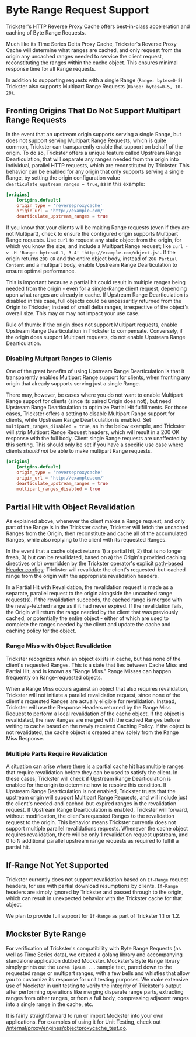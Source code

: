 # Byte Range Request Support

Trickster's HTTP Reverse Proxy Cache offers best-in-class acceleration and caching of Byte Range Requests.

Much like its Time Series Delta Proxy Cache, Trickster's Reverse Proxy Cache will determine what ranges are cached, and only request from the origin any uncached ranges needed to service the client request, reconstituting the ranges within the cache object. This ensures minimal response time for all Range requests.

In addition to supporting requests with a single Range (`Range: bytes=0-5`) Trickster also supports Multipart Range Requests (`Range: bytes=0-5, 10-20`).

## Fronting Origins That Do Not Support Multipart Range Requests

In the event that an upstream origin supports serving a single Range, but does not support serving Multipart Range Requests, which is quite common, Trickster can transparently enable that support on behalf of the origin. To do so, Trickster offers a unique feature called Upstream Range Dearticulation, that will separate any ranges needed from the origin into individual, parallel HTTP requests, which are reconstituted by Trickster. This behavior can be enabled for any origin that only supports serving a single Range, by setting the origin configuration value `dearticulate_upstream_ranges = true`, as in this example:

```toml
[origins]
    [origins.default]
    origin_type = 'reverseproxycache'
    origin_url = 'http://example.com/'
    dearticulate_upstream_ranges = true
```

If you know that your clients will be making Range requests (even if they are not Multipart), check to ensure the configured origin supports Multipart Range requests. Use `curl` to request any static object from the origin, for which you know the size, and include a Multipart Range request; like `curl -v -H 'Range: bytes=0-1, 3-4' 'http://example.com/object.js'`. If the origin returns `200 OK` and the entire object body, instead of `206 Partial Content` and a multipart body, enable Upstream Range Dearticulation to ensure optimal performance.

This is important because a partial hit could result in multiple ranges being needed from the origin - even for a single-Range client request, depending upon what ranges are already in cache. If Upstream Range Dearticulation is disabled in this case, full objects could be uncessaritly returned from the Origin to Trickster, instead of small delta ranges, irrespective of the object's overall size. This may or may not impact your use case.

Rule of thumb: If the origin does not support Multipart requests, enable Upstream Range Dearticulation in Trickster to compensate. Conversely, if the origin does support Multipart requests, do not enable Upstream Range Dearticulation.

### Disabling Multpart Ranges to Clients

One of the great benefits of using Upstream Range Dearticulation is that it transparently enables Multipart Range support for clients, when fronting any origin that already supports serving just a single Range.

There may, however, be cases where you do not want to enable Multipart Range support for clients (since its paired Origin does not), but need Upstream Range Dearticulation to optimize Partial Hit fulfillments. For those cases, Trickster offers a setting to disable Multipart Range support for clients, while Upstream Range Dearticulation is enabled. Set `multipart_ranges_disabled = true`, as in the below example, and Trickster will strip Multipart Range Request headers, which will result in a 200 OK response with the full body. Client single Range requests are unaffected by this setting. This should only be set if you have a specific use case where clients _should not_ be able to make multipart Range requests.

```toml
[origins]
    [origins.default]
    origin_type = 'reverseproxycache'
    origin_url = 'http://example.com/'
    dearticulate_upstream_ranges = true
    multipart_ranges_disabled = true
```

## Partial Hit with Object Revalidation

As explained above, whenever the client makes a Range request, and only part of the Range is in the Trickster cache, Trickster will fetch the uncached Ranges from the Origin, then reconstitute and cache all of the accumulated Ranges, while also replying to the client with its requested Ranges.

In the event that a cache object returns 1) a partial hit, 2) that is no longer fresh, 3) but can be revalidated, based on a) the Origin's provided caching directives or b) overridden by the Trickster operator's explicit [path-based Header configs](/docs/paths.md); Trickster will revalidate the client's requested-but-cached range from the origin with the appropriate revalidation headers.

In a Partial Hit with Revalidation, the revalidation request is made as a separate, parallel request to the origin alongside the uncached range request(s). If the revalidation succeeds, the cached range is merged with the newly-fetched range as if it had never expired. If the revalidation fails, the Origin will return the range needed by the client that was previously cached, or potentially the entire object - either of which are used to complete the ranges needed by the client and update the cache and caching policy for the object.

### Range Miss with Object Revalidation

Trickster recognizes when an object exists in cache, but has none of the client's requested Ranges. This is a state that lies between Cache Miss and Partial Hit, and is known as "Range Miss." Range Misses can happen frequently on Range-requested objects.

When a Range Miss occurs against an object that also requires revalidation, Trickster will not initiate a parallel revalidation request, since none of the client's requested Ranges are actually eligible for revalidation. Instead, Trickster will use the Response Headers returned by the Range Miss Request to perform a local revalidation of the cache object. If the object is revalidated, the new Ranges are merged with the cached Ranges before writing to cache based on the newly received Caching Policy. If the object is not revalidated, the cache object is created anew solely from the Range Miss Response.

### Multiple Parts Require Revalidation

A situation can arise where there is a partial cache hit has multiple ranges that require revalidation before they can be used to satisfy the client. In these cases, Trickster will check if Upstream Range Dearticulation is enabled for the origin to determine how to resolve this condition. If Upstream Range Dearticulation is not enabled, Trickster trusts that the upstream origin will support Multipart Range Requests, and will include just the client's needed-and-cached-but-expired ranges in the revalidation request. If Upstream Range Dearticulation is enabled, Trickster will forward, without modification, the client's requested Ranges to the revalidation request to the origin. This behavior means Trickster currently does not support multiple parallel revalidations requests. Whenever the cache object requires revalidation, there will be only 1 revalidation request upstream, and 0 to N additional parallel upstream range requests as required to fulfill a partial hit.

## If-Range Not Yet Supported

Trickster currently does not support revalidation based on `If-Range` request headers, for use with partial download resumptions by clients.  `If-Range` headers are simply ignored by Trickster and passed through to the origin, which can result in unexpected behavior with the Trickster cache for that object.

 We plan to provide full support for `If-Range` as part of Trickster 1.1 or 1.2.

## Mockster Byte Range

For verification of Trickster's compatibility with Byte Range Requests (as well as Time Series data), we created a golang library and accompanying standalone application dubbed Mockster. Mockster's Byte Range library simply prints out the `Lorem ipsum ...` sample text, pared down to the requested range or multipart ranges, with a few bells and whistles that allow you to customize its response for unit testing purposes. We make extensive use of Mockster in unit testing to verify the integrity of Trickster's output after performing operations like merging disparate range parts, extracting ranges from other ranges, or from a full body, compressing adjacent ranges into a single range in the cache, etc.

It is fairly straightforward to run or import Mockster into your own applications. For examples of using it for Unit Testing, check out [/internal/proxy/engines/objectproxycache_test.go](https://github.com/Comcast/trickster/blob/main/internal/proxy/engines/objectproxycache_test.go).
